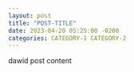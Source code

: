 ```yaml
---
layout: post
title: "POST-TITLE"
date: 2023-04-20 05:25:00 -0200
categories: CATEGORY-1 CATEGORY-2
---
```


dawid post content
